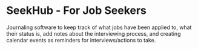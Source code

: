 # SeekHub - For Job Seekers

Journaling software to keep track of what jobs have been applied to, what their status is, add notes about the interviewing process, and creating calendar events as reminders for interviews/actions to take.
